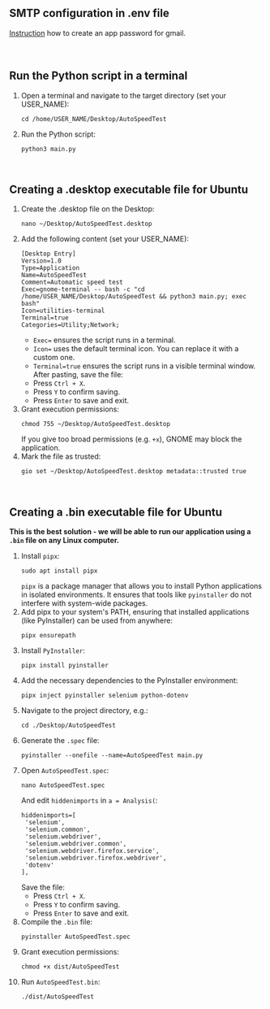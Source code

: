 ## SMTP configuration in .env file
[Instruction](https://itsupport.umd.edu/itsupport?id=kb_article_view&sysparm_article=KB0015112) how to create an app password for gmail.
</br></br></br>

## Run the Python script in a terminal
1. Open a terminal and navigate to the target directory (set your USER_NAME):
   ```
   cd /home/USER_NAME/Desktop/AutoSpeedTest
   ```
2. Run the Python script:
   ```
   python3 main.py
   ```
</br>

## Creating a .desktop executable file for Ubuntu
1. Create the .desktop file on the Desktop:
   ```
   nano ~/Desktop/AutoSpeedTest.desktop
   ```
2. Add the following content (set your USER_NAME):
   ```
   [Desktop Entry]
   Version=1.0
   Type=Application
   Name=AutoSpeedTest
   Comment=Automatic speed test
   Exec=gnome-terminal -- bash -c "cd /home/USER_NAME/Desktop/AutoSpeedTest && python3 main.py; exec bash"
   Icon=utilities-terminal
   Terminal=true
   Categories=Utility;Network;
   ```
   * `Exec=` ensures the script runs in a terminal.
   * `Icon=` uses the default terminal icon. You can replace it with a custom one.
   * `Terminal=true` ensures the script runs in a visible terminal window.\
   After pasting, save the file:
   * Press `Ctrl + X`.
   * Press `Y` to confirm saving.
   * Press `Enter` to save and exit.
4. Grant execution permissions:
   ```
   chmod 755 ~/Desktop/AutoSpeedTest.desktop
   ```
   If you give too broad permissions (e.g. `+x`), GNOME may block the application.
5. Mark the file as trusted:
   ```
   gio set ~/Desktop/AutoSpeedTest.desktop metadata::trusted true
   ```
</br>

## Creating a .bin executable file for Ubuntu
**This is the best solution - we will be able to run our application using a `.bin` file on any Linux computer.**
1. Install `pipx`:
   ```
   sudo apt install pipx
   ```
   `pipx` is a package manager that allows you to install Python applications in isolated environments. It ensures that tools like `pyinstaller` do not interfere with system-wide packages.
2. Add pipx to your system's PATH, ensuring that installed applications (like PyInstaller) can be used from anywhere:
   ```
   pipx ensurepath
   ```
3. Install `PyInstaller`:
   ```
   pipx install pyinstaller
   ```
4. Add the necessary dependencies to the PyInstaller environment:
   ```
   pipx inject pyinstaller selenium python-dotenv
   ```
5. Navigate to the project directory, e.g.:
   ```
   cd ./Desktop/AutoSpeedTest
   ```
6. Generate the `.spec` file:
   ```
   pyinstaller --onefile --name=AutoSpeedTest main.py
   ```
7. Open `AutoSpeedTest.spec`:
   ```
   nano AutoSpeedTest.spec
   ```
   And edit `hiddenimports` in `a = Analysis(`:
   ```
   hiddenimports=[
    'selenium',
    'selenium.common',
    'selenium.webdriver',
    'selenium.webdriver.common',
    'selenium.webdriver.firefox.service',
    'selenium.webdriver.firefox.webdriver',
    'dotenv'
   ],
   ```
   Save the file:
   * Press `Ctrl + X`.
   * Press `Y` to confirm saving.
   * Press `Enter` to save and exit.
8. Compile the `.bin` file:
   ```
   pyinstaller AutoSpeedTest.spec
   ```
10. Grant execution permissions:
    ```
    chmod +x dist/AutoSpeedTest
    ```
11. Run `AutoSpeedTest.bin`:
    ```
    ./dist/AutoSpeedTest
    ```
